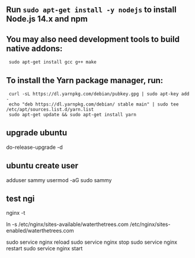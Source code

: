 
## Run `sudo apt-get install -y nodejs` to install Node.js 14.x and npm
## You may also need development tools to build native addons:
     sudo apt-get install gcc g++ make
## To install the Yarn package manager, run:
     curl -sL https://dl.yarnpkg.com/debian/pubkey.gpg | sudo apt-key add -
     echo "deb https://dl.yarnpkg.com/debian/ stable main" | sudo tee /etc/apt/sources.list.d/yarn.list
     sudo apt-get update && sudo apt-get install yarn


## upgrade ubuntu
 do-release-upgrade -d


## ubuntu create user
 adduser sammy
 usermod -aG sudo sammy


 ## test ngi
 nginx -t


 ln -s /etc/nginx/sites-available/waterthetrees.com /etc/nginx/sites-enabled/waterthetrees.com 

sudo service nginx reload
sudo service nginx stop
sudo service nginx restart
sudo service nginx start